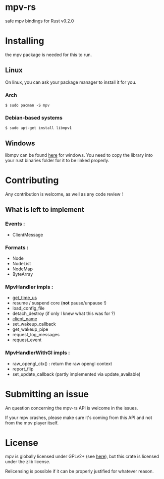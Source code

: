 
# mpv-rs

safe mpv bindings for Rust v0.2.0

# Installing

the mpv package is needed for this to run.

## Linux

On linux, you can ask your package manager to install it for you.

### Arch

    $ sudo pacman -S mpv

### Debian-based systems

    $ sudo apt-get install libmpv1

## Windows

libmpv can be found [here](https://mpv.srsfckn.biz/) for windows.
You need to copy the library into your rust binaries folder for it to be
linked properly.

# Contributing

Any contribution is welcome, as well as any code review !

## What is left to implement

### Events :

* ClientMessage

### Formats :

* Node
* NodeList
* NodeMap
* ByteArray

### MpvHandler impls :

* [get_time_us](https://github.com/mpv-player/mpv/blob/master/libmpv/client.h#L537)
* resume / suspend core (**not** pause/unpause !)
* load_config_file
* detach_destroy (if only I knew what this was for ?)
* [client_name](https://github.com/mpv-player/mpv/blob/master/libmpv/client.h#L361)
* set_wakeup_callback
* get_wakeup_pipe
* request_log_messages
* request_event

### MpvHandlerWithGl impls :

* raw_opengl_ctx() : return the raw opengl context
* report_flip
* set_update_callback (partly implemented via update_available)

# Submitting an issue

An question concerning the mpv-rs API is welcome in the issues.

If your mpv crashes, please make sure it's coming from this API and not from the
 mpv player itself.

# License

mpv is globally licensed under GPLv2+
(see [here](https://github.com/mpv-player/mpv#license)), but this crate is
licensed under the zlib license.

Relicensing is possible if it can be properly justified for whatever reason.
